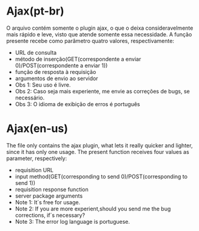 # Ajax(pt-br)
O arquivo contém somente o plugin ajax, o que o deixa consideravelmente mais rápido e leve, visto que atende somente essa necessidade.
A função presente recebe como parâmetro quatro valores, respectivamente: 
* URL de consulta 
* método de inserção(GET(correspondente a enviar 0)/POST(correspondente a enviar 1))
* função de resposta à requisição
* argumentos de envio ao servidor
* Obs 1: Seu uso é livre.
* Obs 2: Caso seja mais experiente, me envie as correções de bugs, se necessário.
* Obs 3: O idioma de exibição de erros é português

# Ajax(en-us)
The file only contains the ajax plugin, what lets it really quicker and lighter, since it has only one usage.
The present function receives four values as parameter, respectively:
* requisition URL
* input method(GET(corresponding to send 0)/POST(corresponding to send 1))
* requisition response function
* server package arguments
* Note 1: It´s free for usage.
* Note 2: If you are more experient,should you send me the bug corrections, if´s necessary?
* Note 3: The error log language is portuguese.
